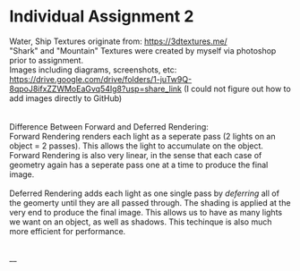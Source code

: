 # Individual Assignment 2

Water, Ship Textures originate from: https://3dtextures.me/ <br>
"Shark" and "Mountain" Textures were created by myself via photoshop prior to assignment. <br>
Images including diagrams, screenshots, etc: https://drive.google.com/drive/folders/1-juTw9Q-8qpoJ8ifxZZWMoEaGvq54Ig8?usp=share_link (I could not figure out how to add images directly to GitHub) <br>
<br>
<br>
Difference Between Forward and Deferred Rendering: <br>
Forward Rendering renders each light as a seperate pass (2 lights on an object = 2 passes). This allows the light to accumulate on the object. Forward Rendering is also very linear, in the sense that each case of geometry again has a seperate pass one at a time to produce the final image. <br>
<br>
Deferred Rendering adds each light as one single pass by _deferring_ all of the geomerty until they are all passed through. The shading is applied at the very end to produce the final image. This allows us to have as many lights we want on an object, as well as shadows. This techinque is also much more efficient for performance. <br>
<br>

__
